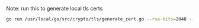 Note:
run this to generate local tls certs

```bash
go run /usr/local/go/src/crypto/tls/generate_cert.go --rsa-bits=2048 --host=localhost
```
